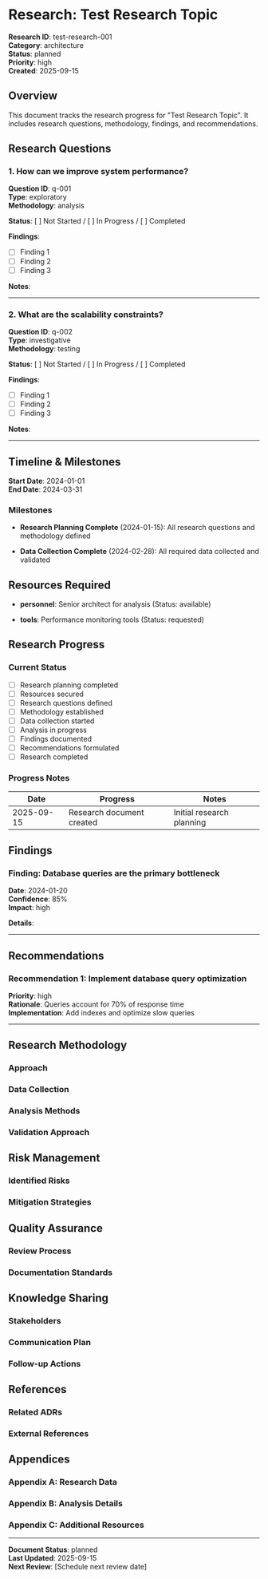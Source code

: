 # Research: Test Research Topic

**Research ID**: test-research-001  
**Category**: architecture  
**Status**: planned  
**Priority**: high  
**Created**: 2025-09-15  

## Overview

This document tracks the research progress for "Test Research Topic". It includes research questions, methodology, findings, and recommendations.

## Research Questions


### 1. How can we improve system performance?

**Question ID**: q-001  
**Type**: exploratory  
**Methodology**: analysis  

**Status**: [ ] Not Started / [ ] In Progress / [ ] Completed

**Findings**:
- [ ] Finding 1
- [ ] Finding 2
- [ ] Finding 3

**Notes**:
<!-- Add research notes here -->

---

### 2. What are the scalability constraints?

**Question ID**: q-002  
**Type**: investigative  
**Methodology**: testing  

**Status**: [ ] Not Started / [ ] In Progress / [ ] Completed

**Findings**:
- [ ] Finding 1
- [ ] Finding 2
- [ ] Finding 3

**Notes**:
<!-- Add research notes here -->

---


## Timeline & Milestones

**Start Date**: 2024-01-01  
**End Date**: 2024-03-31  

### Milestones


- **Research Planning Complete** (2024-01-15): All research questions and methodology defined

- **Data Collection Complete** (2024-02-28): All required data collected and validated


## Resources Required


- **personnel**: Senior architect for analysis (Status: available)

- **tools**: Performance monitoring tools (Status: requested)


## Research Progress

### Current Status
- [ ] Research planning completed
- [ ] Resources secured
- [ ] Research questions defined
- [ ] Methodology established
- [ ] Data collection started
- [ ] Analysis in progress
- [ ] Findings documented
- [ ] Recommendations formulated
- [ ] Research completed

### Progress Notes

| Date | Progress | Notes |
|------|----------|-------|
| 2025-09-15 | Research document created | Initial research planning |
<!-- Add progress entries here -->

## Findings


### Finding: Database queries are the primary bottleneck

**Date**: 2024-01-20  
**Confidence**: 85%  
**Impact**: high  

**Details**:
<!-- Add detailed finding information here -->

---


## Recommendations


### Recommendation 1: Implement database query optimization

**Priority**: high  
**Rationale**: Queries account for 70% of response time  
**Implementation**: Add indexes and optimize slow queries  

---


## Research Methodology

### Approach
<!-- Document the research approach and methodology here -->

### Data Collection
<!-- Document data collection methods and sources -->

### Analysis Methods
<!-- Document analysis methods and tools -->

### Validation Approach
<!-- Document how findings will be validated -->

## Risk Management

### Identified Risks
<!-- Document potential risks to research success -->

### Mitigation Strategies
<!-- Document risk mitigation approaches -->

## Quality Assurance

### Review Process
<!-- Document peer review and validation process -->

### Documentation Standards
<!-- Document quality standards for research documentation -->

## Knowledge Sharing

### Stakeholders
<!-- List stakeholders who should be informed of findings -->

### Communication Plan
<!-- Document how findings will be communicated -->

### Follow-up Actions
<!-- Document planned follow-up actions based on research -->

## References

<!-- Add references to relevant ADRs, documentation, and external sources -->

### Related ADRs
<!-- Link to relevant Architectural Decision Records -->

### External References
<!-- Link to external research, documentation, and resources -->

## Appendices

### Appendix A: Research Data
<!-- Include raw research data and supporting materials -->

### Appendix B: Analysis Details
<!-- Include detailed analysis and calculations -->

### Appendix C: Additional Resources
<!-- Include additional supporting materials -->

---

**Document Status**: planned  
**Last Updated**: 2025-09-15  
**Next Review**: [Schedule next review date]  

<!-- 
Research Document Guidelines:
1. Update progress regularly
2. Document all findings with evidence
3. Include confidence levels for findings
4. Link to relevant ADRs and documentation
5. Share findings with stakeholders
6. Archive completed research appropriately
-->
